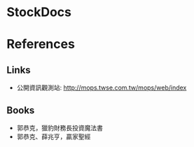 # StockDocs

# References

## Links
- 公開資訊觀測站: http://mops.twse.com.tw/mops/web/index

## Books
- 郭恭克，獵豹財務長投資魔法書
- 郭恭克、薛兆亨，贏家聖經
